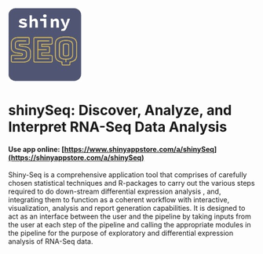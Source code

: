 ![](./s042_kwb1gFlRXddBoVFnPHfduiXnxsAncVxypeRGvmGo_logo_18.jpg)

# shinySeq: Discover, Analyze, and Interpret RNA-Seq Data Analysis

#### Use app online: __[https://www.shinyappstore.com/a/shinySeq](https://shinyappstore.com/a/shinySeq)__

Shiny-Seq is a comprehensive application tool that comprises of carefully chosen statistical techniques and R-packages to carry out the various steps required to do down-stream differential expression analysis , and, integrating them to function as a coherent workflow with interactive, visualization, analysis and report generation capabilities. It is designed to act as an interface between the user and the pipeline by taking inputs from the user at each step of the pipeline and calling the appropriate modules in the pipeline for the purpose of exploratory and differential expression analysis of RNA-Seq data.
